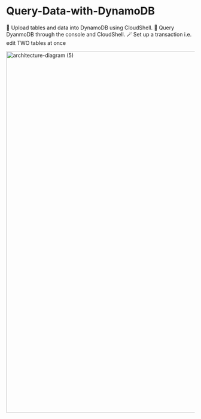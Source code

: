 # Query-Data-with-DynamoDB
🌟 Upload tables and data into DynamoDB using CloudShell. 
🔎 Query DyanmoDB through the console and CloudShell. 
🪄 Set up a transaction i.e. edit TWO tables at once

<img width="966" alt="architecture-diagram (5)" src="https://github.com/user-attachments/assets/75dee0d4-e52b-4b94-b2c6-10a9459fbe99">
